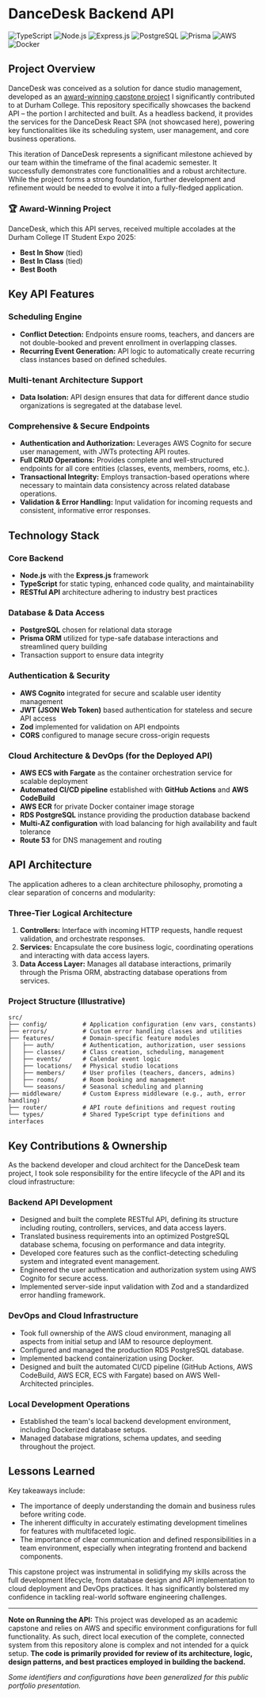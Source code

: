 # DanceDesk Backend API

![TypeScript](https://img.shields.io/badge/TypeScript-007ACC?style=for-the-badge&logo=typescript&logoColor=white)
![Node.js](https://img.shields.io/badge/Node.js-339933?style=for-the-badge&logo=nodedotjs&logoColor=white)
![Express.js](https://img.shields.io/badge/Express.js-000000?style=for-the-badge&logo=express&logoColor=white)
![PostgreSQL](https://img.shields.io/badge/PostgreSQL-336791?style=for-the-badge&logo=postgresql&logoColor=white)
![Prisma](https://img.shields.io/badge/Prisma-2D3748?style=for-the-badge&logo=prisma&logoColor=white)
![AWS](https://img.shields.io/badge/AWS-232F3E?style=for-the-badge&logo=amazonwebservices&logoColor=white)
![Docker](https://img.shields.io/badge/Docker-2496ED?style=for-the-badge&logo=docker&logoColor=white)

## Project Overview

DanceDesk was conceived as a solution for dance studio management, developed as an [award-winning capstone project](https://www.linkedin.com/posts/colin-eade_three-years-of-studies-and-a-demanding-final-activity-7315047905411706881-9pvH) I significantly contributed to at Durham College. This repository specifically showcases the backend API – the portion I architected and built. As a headless backend, it provides the services for the DanceDesk React SPA (not showcased here), powering key functionalities like its scheduling system, user management, and core business operations.

This iteration of DanceDesk represents a significant milestone achieved by our team within the timeframe of the final academic semester. It successfully demonstrates core functionalities and a robust architecture. While the project forms a strong foundation, further development and refinement would be needed to evolve it into a fully-fledged application.

### 🏆 Award-Winning Project

DanceDesk, which this API serves, received multiple accolades at the Durham College IT Student Expo 2025:

- **Best In Show** (tied)
- **Best In Class** (tied)
- **Best Booth**

## Key API Features

### Scheduling Engine

- **Conflict Detection:** Endpoints ensure rooms, teachers, and dancers are not double-booked and prevent enrollment in overlapping classes.
- **Recurring Event Generation:** API logic to automatically create recurring class instances based on defined schedules.

### Multi-tenant Architecture Support

- **Data Isolation:** API design ensures that data for different dance studio organizations is segregated at the database level.

### Comprehensive & Secure Endpoints

- **Authentication and Authorization:** Leverages AWS Cognito for secure user management, with JWTs protecting API routes.
- **Full CRUD Operations:** Provides complete and well-structured endpoints for all core entities (classes, events, members, rooms, etc.).
- **Transactional Integrity:** Employs transaction-based operations where necessary to maintain data consistency across related database operations.
- **Validation & Error Handling:** Input validation for incoming requests and consistent, informative error responses.

## Technology Stack

### Core Backend

- **Node.js** with the **Express.js** framework
- **TypeScript** for static typing, enhanced code quality, and maintainability
- **RESTful API** architecture adhering to industry best practices

### Database & Data Access

- **PostgreSQL** chosen for relational data storage
- **Prisma ORM** utilized for type-safe database interactions and streamlined query building
- Transaction support to ensure data integrity

### Authentication & Security

- **AWS Cognito** integrated for secure and scalable user identity management
- **JWT (JSON Web Token)** based authentication for stateless and secure API access
- **Zod** implemented for validation on API endpoints
- **CORS** configured to manage secure cross-origin requests

### Cloud Architecture & DevOps (for the Deployed API)

- **AWS ECS with Fargate** as the container orchestration service for scalable deployment
- **Automated CI/CD pipeline** established with **GitHub Actions** and **AWS CodeBuild**
- **AWS ECR** for private Docker container image storage
- **RDS PostgreSQL** instance providing the production database backend
- **Multi-AZ configuration** with load balancing for high availability and fault tolerance
- **Route 53** for DNS management and routing

## API Architecture

The application adheres to a clean architecture philosophy, promoting a clear separation of concerns and modularity:

### Three-Tier Logical Architecture

1.  **Controllers:** Interface with incoming HTTP requests, handle request validation, and orchestrate responses.
2.  **Services:** Encapsulate the core business logic, coordinating operations and interacting with data access layers.
3.  **Data Access Layer:** Manages all database interactions, primarily through the Prisma ORM, abstracting database operations from services.

### Project Structure (Illustrative)

```text
src/
├── config/          # Application configuration (env vars, constants)
├── errors/          # Custom error handling classes and utilities
├── features/        # Domain-specific feature modules
│   ├── auth/        # Authentication, authorization, user sessions
│   ├── classes/     # Class creation, scheduling, management
│   ├── events/      # Calendar event logic
│   ├── locations/   # Physical studio locations
│   ├── members/     # User profiles (teachers, dancers, admins)
│   ├── rooms/       # Room booking and management
│   └── seasons/     # Seasonal scheduling and planning
├── middleware/      # Custom Express middleware (e.g., auth, error handling)
├── router/          # API route definitions and request routing
└── types/           # Shared TypeScript type definitions and interfaces
```

## Key Contributions & Ownership

As the backend developer and cloud architect for the DanceDesk team project, I took sole responsibility for the entire lifecycle of the API and its cloud infrastructure:

### Backend API Development

- Designed and built the complete RESTful API, defining its structure including routing, controllers, services, and data access layers.
- Translated business requirements into an optimized PostgreSQL database schema, focusing on performance and data integrity.
- Developed core features such as the conflict-detecting scheduling system and integrated event management.
- Engineered the user authentication and authorization system using AWS Cognito for secure access.
- Implemented server-side input validation with Zod and a standardized error handling framework.

### DevOps and Cloud Infrastructure

- Took full ownership of the AWS cloud environment, managing all aspects from initial setup and IAM to resource deployment.
- Configured and managed the production RDS PostgreSQL database.
- Implemented backend containerization using Docker.
- Designed and built the automated CI/CD pipeline (GitHub Actions, AWS CodeBuild, AWS ECR, ECS with Fargate) based on AWS Well-Architected principles.

### Local Development Operations

- Established the team's local backend development environment, including Dockerized database setups.
- Managed database migrations, schema updates, and seeding throughout the project.

## Lessons Learned

Key takeaways include:

- The importance of deeply understanding the domain and business rules before writing code.
- The inherent difficulty in accurately estimating development timelines for features with multifaceted logic.
- The importance of clear communication and defined responsibilities in a team environment, especially when integrating frontend and backend components.

This capstone project was instrumental in solidifying my skills across the full development lifecycle, from database design and API implementation to cloud deployment and DevOps practices. It has significantly bolstered my confidence in tackling real-world software engineering challenges.

---

**Note on Running the API:**
This project was developed as an academic capstone and relies on AWS and specific environment configurations for full functionality. As such, direct local execution of the complete, connected system from this repository alone is complex and not intended for a quick setup. **The code is primarily provided for review of its architecture, logic, design patterns, and best practices employed in building the backend.**

_Some identifiers and configurations have been generalized for this public portfolio presentation._
